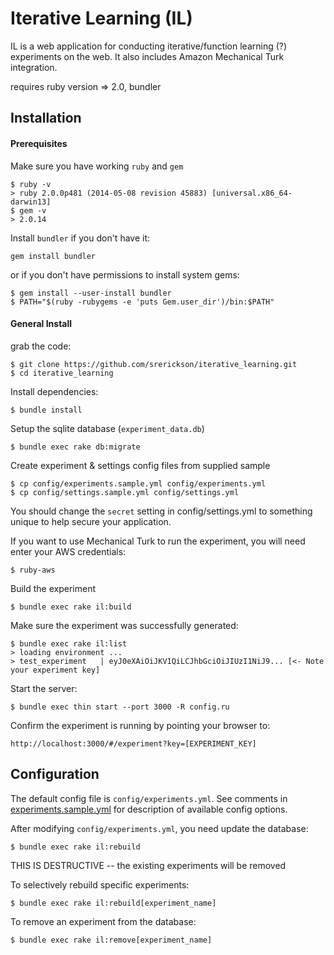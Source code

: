 # Iterative Learning (IL)

IL is a web application for conducting iterative/function learning (?) experiments on the web. It also includes Amazon Mechanical Turk integration.

requires ruby version => 2.0, bundler

## Installation

#### Prerequisites
Make sure you have working `ruby` and `gem`
```
$ ruby -v
> ruby 2.0.0p481 (2014-05-08 revision 45883) [universal.x86_64-darwin13]
$ gem -v
> 2.0.14
```

Install `bundler` if you don't have it:
```
gem install bundler
```
or if you don't have permissions to install system gems: 
```
$ gem install --user-install bundler
$ PATH="$(ruby -rubygems -e 'puts Gem.user_dir')/bin:$PATH"
```

#### General Install
grab the code:
```
$ git clone https://github.com/srerickson/iterative_learning.git
$ cd iterative_learning
```
Install dependencies:
```
$ bundle install
```

Setup the sqlite database (`experiment_data.db`)
```
$ bundle exec rake db:migrate
```

Create experiment & settings config files from supplied sample
```
$ cp config/experiments.sample.yml config/experiments.yml
$ cp config/settings.sample.yml config/settings.yml

```

You should change the `secret` setting in config/settings.yml to something unique to help secure your application. 

If you want to use Mechanical Turk to run the experiment, you will need enter your AWS credentials: 
```
$ ruby-aws
```

Build the experiment
```
$ bundle exec rake il:build
```

Make sure the experiment was successfully generated:
```
$ bundle exec rake il:list
> loading environment ... 
> test_experiment	| eyJ0eXAiOiJKV1QiLCJhbGciOiJIUzI1NiJ9... [<- Note your experiment key]
```

Start the server:
```
$ bundle exec thin start --port 3000 -R config.ru
```

Confirm the experiment is running by pointing your browser to: 
```
http://localhost:3000/#/experiment?key=[EXPERIMENT_KEY]
```


## Configuration

The default config file is `config/experiments.yml`. See comments in [experiments.sample.yml](https://github.com/srerickson/iterative_learning/blob/master/config/experiments.sample.yml) for description of available config options.

After modifying `config/experiments.yml`, you need update the database:
```
$ bundle exec rake il:rebuild
```
THIS IS DESTRUCTIVE -- the existing experiments will be removed

To selectively rebuild specific experiments: 
```
$ bundle exec rake il:rebuild[experiment_name]
```

To remove an experiment from the database:
```
$ bundle exec rake il:remove[experiment_name]
```



